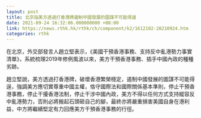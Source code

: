 ```yaml
---
layout: post
title: 北京指美方透過打香港牌遏制中國發展的圖謀不可能得逞
date: 2021-09-24 16:32:06.000000000 +08:00
link: https://news.rthk.hk/rthk/ch/component/k2/1612102-20210924.htm
categories: rthk
---
```


在北京，外交部發言人趙立堅表示，《美國干預香港事務、支持反中亂港勢力事實清單》，系統梳理2019年修例風波以來，美方干預香港事務、插手中國內政的種種劣跡。

趙立堅說，美方透過打香港牌，破壞香港繁榮穩定，遏制中國發展的圖謀不可能得逞，強調美方應切實尊重中國主權，恪守國際法和國際關係基本準則，停止干預香港事務，停止干擾香港法制，停止干涉中國內政，美方不得以任何方式支持縱容反中亂港勢力，否則必將搬起石頭砸自己的腳，最終亦將嚴重損害美國自身在港利益，中方將繼續堅定有力回應美方干預香港事務的行徑。
